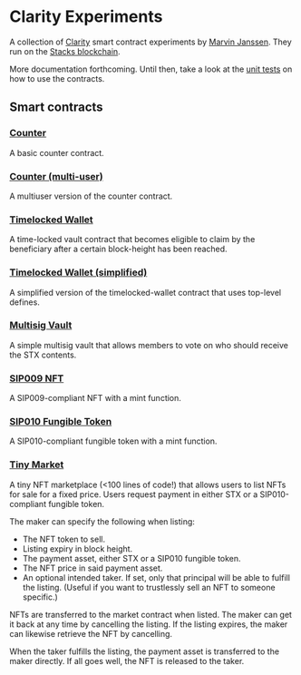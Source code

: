 # Clarity Experiments

A collection of [Clarity](https://clarity-lang.org) smart contract experiments
by [Marvin Janssen](https://twitter.com/MarvinJanssen). They run on the
[Stacks blockchain](https://stacks.co).

More documentation forthcoming. Until then, take a look at the
[unit tests](tests/) on how to use the contracts.

## Smart contracts

### [Counter](contracts/counter.clar)

A basic counter contract.

### [Counter (multi-user)](contracts/counter-multi-user.clar)

A multiuser version of the counter contract.

### [Timelocked Wallet](contracts/timelocked-wallet.clar)

A time-locked vault contract that becomes eligible to claim by the beneficiary
after a certain block-height has been reached.

### [Timelocked Wallet (simplified)](contracts/timelocked-wallet-simplified.clar)

A simplified version of the timelocked-wallet contract that uses top-level
defines.

### [Multisig Vault](contracts/multisig-vault.clar)

A simple multisig vault that allows members to vote on who should receive the
STX contents.

### [SIP009 NFT](contracts/sip009-nft.clar)

A SIP009-compliant NFT with a mint function.

### [SIP010 Fungible Token](contracts/sip010-token.clar)

A SIP010-compliant fungible token with a mint function.

### [Tiny Market](contracts/tiny-market.clar)

A tiny NFT marketplace (<100 lines of code!) that allows users to list NFTs for
sale for a fixed price. Users request payment in either STX or a
SIP010-compliant fungible token.

The maker can specify the following when listing:

- The NFT token to sell.
- Listing expiry in block height.
- The payment asset, either STX or a SIP010 fungible token.
- The NFT price in said payment asset.
- An optional intended taker. If set, only that principal will be able to
  fulfill the listing. (Useful if you want to trustlessly sell an NFT to someone
  specific.)

NFTs are transferred to the market contract when listed. The maker can get it
back at any time by cancelling the listing. If the listing expires, the maker
can likewise retrieve the NFT by cancelling.

When the taker fulfills the listing, the payment asset is transferred to the
maker directly. If all goes well, the NFT is released to the taker.
